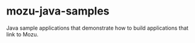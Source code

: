 # mozu-java-samples
Java sample applications that demonstrate how to build applications that link to Mozu.
